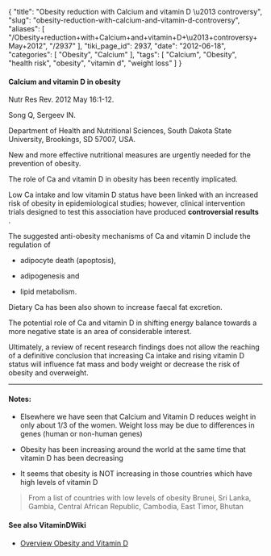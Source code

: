 {
    "title": "Obesity reduction with Calcium and vitamin D \u2013 controversy",
    "slug": "obesity-reduction-with-calcium-and-vitamin-d-controversy",
    "aliases": [
        "/Obesity+reduction+with+Calcium+and+vitamin+D+\u2013+controversy+May+2012",
        "/2937"
    ],
    "tiki_page_id": 2937,
    "date": "2012-06-18",
    "categories": [
        "Obesity",
        "Calcium"
    ],
    "tags": [
        "Calcium",
        "Obesity",
        "health risk",
        "obesity",
        "vitamin d",
        "weight loss"
    ]
}


#### Calcium and vitamin D in obesity

Nutr Res Rev. 2012 May 16:1-12.

Song Q, Sergeev IN.

Department of Health and Nutritional Sciences, South Dakota State University, Brookings, SD 57007, USA.

New and more effective nutritional measures are urgently needed for the prevention of obesity. 

The role of Ca and vitamin D in obesity has been recently implicated. 

Low Ca intake and low vitamin D status have been linked with an increased risk of obesity in epidemiological studies; however, clinical intervention trials designed to test this association have produced  **controversial results** . 

The suggested anti-obesity mechanisms of Ca and vitamin D include the regulation of 

* adipocyte death (apoptosis), 

* adipogenesis and 

* lipid metabolism. 

Dietary Ca has been also shown to increase faecal fat excretion. 

The potential role of Ca and vitamin D in shifting energy balance towards a more negative state is an area of considerable interest. 

Ultimately, a review of recent research findings does not allow the reaching of a definitive conclusion that increasing Ca intake and rising vitamin D status will influence fat mass and body weight or decrease the risk of obesity and overweight.

---

#### Notes:

* Elsewhere we have seen that Calcium and Vitamin D reduces weight in only about 1/3 of the women. Weight loss may be due to differences in genes (human or non-human genes)

* Obesity has been increasing around the world at the same time that vitamin D has been decreasing

* It seems that obesity is NOT increasing in those countries which have high levels of vitamin D

> From a list of countries with low levels of obesity Brunei, Sri Lanka, Gambia, Central African Republic, Cambodia, East Timor, Bhutan

#### See also VitaminDWiki

* [Overview Obesity and Vitamin D](/posts/overview-obesity-and-vitamin-d)